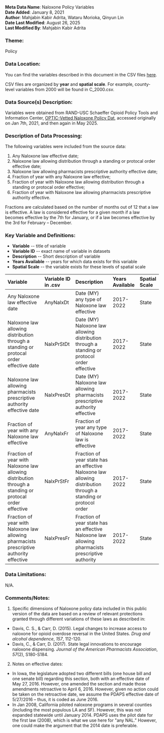 **Meta Data Name**: Naloxone Policy Variables  
**Date Added**: January 8, 2021  
**Author**: Mahjabin Kabir Adrita, Wataru Morioka, Qinyun Lin  
**Date Last Modified**: August 26, 2025  
**Last Modified By**: Mahjabin Kabir Adrita  

### Theme: 
Policy

### Data Location: 
You can find the variables described in this document in the CSV files [here](https://oeps.healthyregions.org/download).  

CSV files are organized by **year** and **spatial scale**. For example, county-level variables from 2000 will be found in C_2000.csv.  

### Data Source(s) Description:  
Variables were obtained from RAND-USC Schaeffer Opioid Policy Tools and Information Center, 
[OPTIC-Vetted Naloxone Policy Dat](https://www.rand.org/health-care/centers/optic/resources/datasets.html),
accessed originally on Jan 7th, 2021, and then again in May 2025. 

### Description of Data Processing: 
The following variables were included from the source data:
1. Any Naloxone law effective date;
2. Naloxone law allowing distribution through a standing or protocal order effective date;
3. Naloxone law allowing pharmacists prescriptive authority effective date; 
4. Fraction of year with any Naloxone law effective;
5. Fraction of year with Naloxone law allowing distribution through a standing or protocal order effective;
6. Fraction of year with Naloxone law allowing pharmacists prescriptive authority effective. 

Fractions are calculated based on the number of months out of 12 that a law is effective. A law is considered effective for a given month if a law becomes effective by the 7th for January, or if a law becomes effective by the 3rd for February – December.

### Key Variable and Definitions:

- **Variable** -- title of variable
- **Variable ID** -- exact name of variable in datasets
- **Description** -- Short description of variable
- **Years Available** -- years for which data exists for this variable
- **Spatial Scale** -- the variable exists for these levels of spatial scale

| Variable | Variable ID in .csv | Description | Years Available | Spatial Scale |
|:---------|:--------------------|:------------|:----------------|:--------------|
| Any Naloxone law effective date | AnyNalxDt | Date (MY) any type of Naloxone law effective | 2017-2022 | State |
| Naloxone law allowing distribution through a standing or protocal order effective date | NalxPrStDt | Date (MY) Naloxone law allowing distribution through a standing or protocol order effective | 2017-2022 | State |
| Naloxone law allowing pharmacists prescriptive authority effective date | NalxPresDt | Date (MY) Naloxone law allowing pharmacists prescriptive authority effective | 2017-2022 | State |
| Fraction of year with any Naloxone law effective | AnyNalxFr | Fraction of year any type of Naloxone law is effective | 2017-2022 | State |
| Fraction of year with Naloxone law allowing distribution through a standing or protocal order effective | NalxPrStFr | Fraction of year state has an effective Naloxone law allowing distribution through a standing or protocol order | 2017-2022 | State |
| Fraction of year with Naloxone law allowing pharmacists prescriptive authority effective |  NalxPresFr | Fraction of year state has an effective Naloxone law allowing pharmacists prescriptive authority | 2017-2022 | State |

### Data Limitations:
N/A.

### Comments/Notes:
1. Specific dimensions of Naloxone policy data included in this public version of the data are based on a review of relevant protections granted through different variations of these laws as described in:
* Davis, C. S., & Carr, D. (2015). Legal changes to increase access to naloxone for opioid overdose
reversal in the United States. *Drug and alcohol dependence*, *157*, 112-120.
* Davis, C., & Carr, D. (2017). State legal innovations to encourage naloxone dispensing. *Journal of the American Pharmacists Association*, *57*(2), S180-S184. 
2. Notes on effective dates:
* In Iowa, the legislature adopted two different bills (one house bill and one senate bill) regarding this section, both with an effective date of May 27, 2016. However, one amended the section and made those amendments retroactive to April 6, 2016. However, given no action could be taken on the retroactive date, we assume the PDAPS effective date of 5/27/2016 – thus, it is coded as June 2016.
* In Jan 2008, California piloted naloxone programs in several counties (including the most populous LA and SF). However, this was not expanded statewide until January 2014. PDAPS uses the pilot date for the first law (2008), which is what we use here for "any NAL." However, one could make the argument that the 2014 date is preferable.
